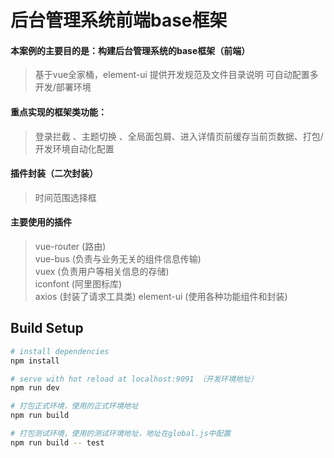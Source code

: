 # 后台管理系统前端base框架

#### 本案例的主要目的是：构建后台管理系统的base框架（前端）
>基于vue全家桶，element-ui
>提供开发规范及文件目录说明
>可自动配置多开发/部署环境

#### 重点实现的框架类功能：
>登录拦截 、主题切换 、全局面包屑、进入详情页前缓存当前页数据、打包/开发环境自动化配置

#### 插件封装（二次封装）
>时间范围选择框

#### 主要使用的插件
>vue-router (路由)\
>vue-bus (负责与业务无关的组件信息传输)\
>vuex (负责用户等相关信息的存储)\
>iconfont (阿里图标库)\
>axios (封装了请求工具类)
>element-ui (使用各种功能组件和封装)

## Build Setup

``` bash
# install dependencies
npm install

# serve with hot reload at localhost:9091 （开发环境地址）
npm run dev

# 打包正式环境，使用的正式环境地址
npm run build

# 打包测试环境，使用的测试环境地址，地址在global.js中配置
npm run build -- test
```

